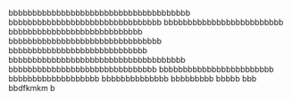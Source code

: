 bbbbbbbbbbbbbbbbbbbbbbbbbbbbbbbbbbbbbb
bbbbbbbbbbbbbbbbbbbbbbbbbbbbbbbb
bbbbbbbbbbbbbbbbbbbbbbbbb
bbbbbbbbbbbbbbbbbbbbbbbbbbbb
bbbbbbbbbbbbbbbbbbbbbbbbbbbbbbbb
bbbbbbbbbbbbbbbbbbbbbbbbbbbbb
bbbbbbbbbbbbbbbbbbbbbbbbbbbbbbbbbbbbb
bbbbbbbbbbbbbbbbbbbbbbbbbbbbbbb
bbbbbbbbbbbbbbbbbbbbbbbb
bbbbbbbbbbbbbbbbbbb
bbbbbbbbbbbbbb
bbbbbbbbb
bbbbb
bbb
bbdfkmkm
b

